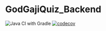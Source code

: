 # GodGajiQuiz_Backend

![Java CI with Gradle](https://github.com/GodGaji/GajiQuiz_Backend/workflows/Java%20CI%20with%20Gradle/badge.svg) [![codecov](https://codecov.io/gh/GodGaji/GajiQuiz_Backend/branch/develop/graph/badge.svg?token=4TF89ZY3PH)](https://codecov.io/gh/GodGaji/GajiQuiz_Backend)
